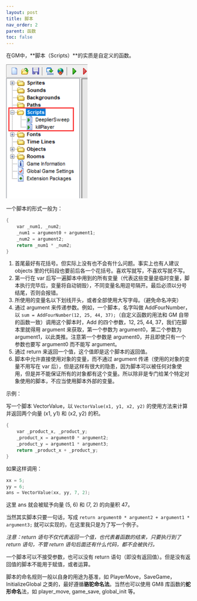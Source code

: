 ```yaml
---
layout: post
title: 脚本
nav_order: 2
parent: 函数
toc: false
---
```


在GM中，**脚本（Scripts）**的实质是自定义的函数。

![Script](/assets/images/function/script.png)

一个脚本的形式一般为：

```c
{
    var _num1, _num2;
    _num1 = argument0 + argument1;
    _num2 = argument2;
    return _num1 * _num2;
}
```

1. 首尾最好有花括号。但实际上没有也不会有什么问题。事实上也有人建议 objects 里的代码段也要前后各一个花括号。喜欢写就写，不喜欢写就不写。
2. 第一行在 var 后写一遍脚本中用到的所有变量（代表这些变量是临时变量，脚本执行完毕后，变量将自动销毁），不同变量名用逗号隔开。最后必须以分号结尾，否则会报错。
3. 所使用的变量名以下划线开头，或者全部使用大写字母。（避免命名冲突）
4. 通过 argument 来传递参数。例如，一个脚本，名字叫做 AddFourNumber，以 `sum = AddFourNumber(12, 25, 44, 37);`（自定义函数的用法和 GM 自带的函数一致）调用这个脚本时，Add 的四个参数，12, 25, 44, 37，我们在脚本里就得用 argument 来获取，第一个参数为 argument0，第二个参数为 argument1，以此类推。注意第一个参数是 argument0，并且即使只有一个参数也要写 argument0 而不能写 argument。
5. 通过 return 来返回一个值，这个值即是这个脚本的返回值。
6. 脚本中允许直接使用对象的变量，而不通过 argument 传递（使用的对象的变量不用写在 var 后），但是这样有很大的隐患，因为脚本可以被任何对象使用，但是并不能保证所有的对象都有这个变量。所以除非是专门给某个特定对象使用的脚本，不应当使用脚本外部的变量。

示例：

写一个脚本 VectorValue，以 `VectorValue(x1, y1, x2, y2)` 的使用方法来计算并返回两个向量 (x1, y1) 和 (x2, y2) 的积。

```c
{
    var _product_x, _product_y;
    _product_x = argument0 * argument2;
    _product_y = argument1 * argument3;
    return _product_x + _product_y;
}
```

如果这样调用：

```c
xx = 5;
yy = 6;
ans = VectorValue(xx, yy, 7, 2);
```

这里 ans 就会被赋予向量 (5, 6) 和 (7, 2) 的向量积 47。

当然其实脚本只要一句话，写成 `return argument0 * argument2 + argument1 * argument3;` 就可以实现的，在这里我只是为了写一个例子。

*注意：return 语句不仅代表返回一个值，也代表着函数的结束，只要执行到了 return 语句，不管 return 语句后面还有什么代码，都不会被执行。*

一个脚本可以不接受参数，也可以没有 return 语句（即没有返回值）。但是没有返回值的脚本不能用于赋值，或者运算。

脚本的命名规则一般以自身的用途为基准，如 PlayerMove，SaveGame，InitializeGlobal 之类的，最好遵循**骆驼命名法**。当然也可以使用 GM8 库函数的**蛇形命名**法，如 player_move, game_save, global_init 等。

